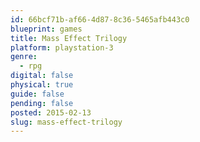 ```yaml
---
id: 66bcf71b-af66-4d87-8c36-5465afb443c0
blueprint: games
title: Mass Effect Trilogy
platform: playstation-3
genre:
  - rpg
digital: false
physical: true
guide: false
pending: false
posted: 2015-02-13
slug: mass-effect-trilogy
---
```

